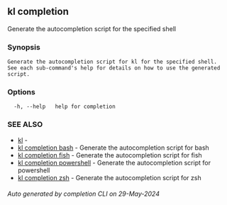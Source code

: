 ## kl completion

Generate the autocompletion script for the specified shell

### Synopsis

```
Generate the autocompletion script for kl for the specified shell.
See each sub-command's help for details on how to use the generated script.

```

### Options

```
  -h, --help   help for completion
```

### SEE ALSO

* [kl](kl.md)  - 
* [kl completion bash](kl_completion_bash.md)  - Generate the autocompletion script for bash
* [kl completion fish](kl_completion_fish.md)  - Generate the autocompletion script for fish
* [kl completion powershell](kl_completion_powershell.md)  - Generate the autocompletion script for powershell
* [kl completion zsh](kl_completion_zsh.md)  - Generate the autocompletion script for zsh

###### Auto generated by completion CLI on 29-May-2024
